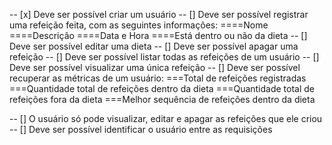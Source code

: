 <!-- REQUISITOS FUNCIONAIS -->
<!--  -->
<!--  -->

-- [x] Deve ser possível criar um usuário
-- [] Deve ser possível registrar uma refeição feita, com as seguintes informações:
====Nome
====Descrição
====Data e Hora
====Está dentro ou não da dieta
-- [] Deve ser possível editar uma dieta
-- [] Deve ser possível apagar uma refeição
-- [] Deve ser possível listar todas as refeições de um usuário
-- [] Deve ser possível visualizar uma única refeição
-- [] Deve ser possível recuperar as métricas de um usuário:
===Total de refeições registradas
===Quantidade total de refeições dentro da dieta
===Quantidade total de refeições fora da dieta
===Melhor sequência de refeições dentro da dieta

<!-- REGRAS DE NEGÓCIO -->
<!--  -->
<!--  -->

-- [] O usuário só pode visualizar, editar e apagar as refeições que ele criou
-- [] Deve ser possível identificar o usuário entre as requisições
